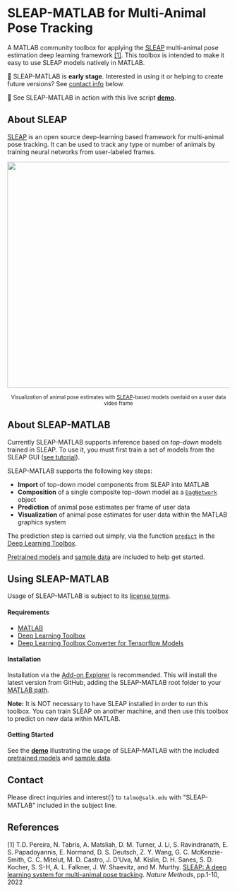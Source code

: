 # SLEAP-MATLAB for Multi-Animal Pose Tracking
A MATLAB community toolbox for applying the [SLEAP](https://sleap.ai) multi-animal pose estimation deep learning framework [\[1\]](#references). This toolbox is intended to make it easy to use SLEAP models natively in MATLAB.

🚧 SLEAP-MATLAB is **early stage**. Interested in using it or helping to create future versions? See [contact info](#contact) below.

👀 See SLEAP-MATLAB in action with this live script [**demo**](https://viewer.mathworks.com/?viewer=live_code&url=https%3A%2F%2Fwww.mathworks.com%2Fmatlabcentral%2Fmlc-downloads%2Fdownloads%2F85a3255c-4ff5-42ef-9c10-b441318b4322%2F501c4bc8-2509-40fc-aba0-323d33dff728%2Ffiles%2FEphysDemo.mlx&embed=web).

## About SLEAP
[SLEAP](https://sleap.ai) is an open source deep-learning based framework for multi-animal pose tracking. It can be used to track any type or number of animals by training neural networks from user-labeled frames.

<p align="center"><img src="https://user-images.githubusercontent.com/3187454/106523005-5f7f1200-6495-11eb-87a5-2b93e251e22a.png" width="512"></p>
<p align="center"><sup>Visualization of animal pose estimates with <a href= https://sleap.ai>SLEAP</a>-based models overlaid on a user data video frame</sup></p>

## About SLEAP-MATLAB
Currently SLEAP-MATLAB supports inference based on _top-down_ models trained in SLEAP. To use it, you must first train a set of models from the SLEAP GUI ([see tutorial](https://sleap.ai/tutorials/tutorial.html)).

SLEAP-MATLAB supports the following key steps:
* **Import** of top-down model components from SLEAP into MATLAB 
* **Composition** of a single composite top-down model as a [`DagNetwork`](https://www.mathworks.com/help/deeplearning/ref/dagnetwork.html) object
* **Prediction** of animal pose estimates per frame of user data 
* **Visualization** of animal pose estimates for user data within the MATLAB graphics system

The prediction step is carried out simply, via the function [`predict`](https://www.mathworks.com/help/deeplearning/ref/seriesnetwork.predict.html) in the [Deep Learning Toolbox](https://www.mathworks.com/products/deep-learning.html).

[Pretrained models](/pretrained_models) and [sample data](/sample_data) are included to help get started. 

## Using SLEAP-MATLAB
Usage of SLEAP-MATLAB is subject to its [license terms](LICENSE.md). 

#### Requirements
* [MATLAB](https://www.mathworks.com/solutions/deep-learning.html)
* [Deep Learning Toolbox](https://www.mathworks.com/products/deep-learning.html)
* [Deep Learning Toolbox Converter for Tensorflow Models](https://www.mathworks.com/matlabcentral/fileexchange/64649-deep-learning-toolbox-converter-for-tensorflow-models)

#### Installation
Installation via the [Add-on Explorer](https://www.mathworks.com/products/matlab/add-on-explorer.html) is recommended. This will install the latest version from GitHub, adding the SLEAP-MATLAB root folder to your [MATLAB path](https://www.mathworks.com/help/matlab/matlab_env/what-is-the-matlab-search-path.html).

**Note:** It is NOT necessary to have SLEAP installed in order to run this toolbox. You can train SLEAP on another machine, and then use this toolbox to predict on new data within MATLAB.

#### Getting Started
See the [**demo**](https://viewer.mathworks.com/?viewer=live_code&url=https%3A%2F%2Fwww.mathworks.com%2Fmatlabcentral%2Fmlc-downloads%2Fdownloads%2F85a3255c-4ff5-42ef-9c10-b441318b4322%2F501c4bc8-2509-40fc-aba0-323d33dff728%2Ffiles%2FEphysDemo.mlx&embed=web) illustrating the usage of SLEAP-MATLAB with the included [pretrained models](/pretrained_models) and [sample data](/sample_data).

## Contact
Please direct inquiries and interest(❕) to `talmo@salk.edu` with "SLEAP-MATLAB" included in the subject line.

## References
\[1\] T.D. Pereira, N. Tabris, A. Matsliah, D. M. Turner, J. Li, S. Ravindranath, E. S. Papadoyannis, E. Normand, D. S. Deutsch, Z. Y. Wang, G. C. McKenzie-Smith, C. C. Mitelut, M. D. Castro, J. D’Uva, M. Kislin, D. H. Sanes, S. D. Kocher, S. S-H, A. L. Falkner, J. W. Shaevitz, and M. Murthy. [SLEAP: A deep learning system for multi-animal pose tracking](https://www.nature.com/articles/s41592-022-01426-1). *Nature Methods*, pp.1-10, 2022
